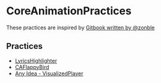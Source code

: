 # CoreAnimationPractices
These practices are inspired by [Gitbook written by @zonble](https://github.com/baby03201/CoreAnimationPractices/tree/master/LyricsHighlighter)

## Practices
- [LyricsHighlighter](https://github.com/baby03201/CoreAnimationPractices/tree/master/LyricsHighlighter)
- [CAFlappyBird](https://github.com/baby03201/CoreAnimationPractices/tree/master/CAFlappyBird)
- [Any Idea - VisualizedPlayer](https://github.com/baby03201/CoreAnimationPractices/tree/master/VisualizedPlayer)
